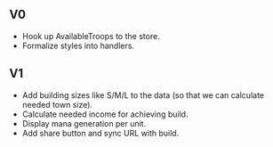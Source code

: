## V0

-   Hook up AvailableTroops to the store.
-   Formalize styles into handlers.

## V1

-   Add building sizes like S/M/L to the data
    (so that we can calculate needed town size).
-   Calculate needed income for achieving build.
-   Display mana generation per unit.
-   Add share button and sync URL with build.
